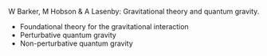 W Barker, M Hobson & A Lasenby: Gravitational theory and quantum gravity.
- Foundational theory for the gravitational interaction
- Perturbative quantum gravity
- Non-perturbative quantum gravity
